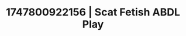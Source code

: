 ---
categories:
- Chastity play
- Flushed cheeks
- Sultry laughter
- Sensual choreography
- Hentai
image: /assets/images/1747800922156.webp
layout: post
seo:
  description: Featured content with artistic ABDL Play, Scat Fetish. HD images available.
  keywords: ABDL Play, Scat Fetish
  og_image: /assets/images/1747800922156.webp
  schema_type: VisualArtwork
tags:
- ABDL Play
- '#1747800922156'
- Scat Fetish
title: 1747800922156 | Scat Fetish ABDL Play
---